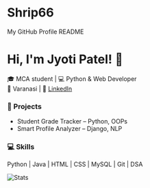 # Shrip66
My GitHub Profile README
# Hi, I'm Jyoti Patel! 👋

🎓 MCA student | 💻 Python & Web Developer  
📍 Varanasi | 🔗 [LinkedIn](https://www.linkedin.com/in/jyoti-patel-tech)

### 🚀 Projects
- Student Grade Tracker – Python, OOPs
- Smart Profile Analyzer – Django, NLP

### 💻 Skills
Python | Java | HTML | CSS | MySQL | Git | DSA

![Stats](https://github-readme-stats.vercel.app/api?username=shrip6&show_icons=true)
